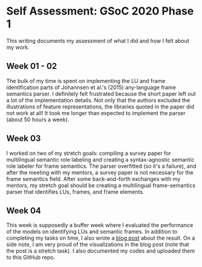 # Self Assessment: GSoC 2020 Phase 1

This writing documents my assessment of what I did and how I felt about my work. 

## Week 01 - 02
The bulk of my time is spent on implementing the LU and frame identification parts of Johannsen et al.'s (2015) any-language frame semantics parser. I definitely felt frustrated because the short paper left out a lot of the implementation details. Not only that the authors excluded the illustrations of feature representations, the libraries quoted in the paper did not work at all! It took me longer than expected to implement the parser (about 50 hours a week).

## Week 03
I worked on two of my stretch goals: compiling a survey paper for multilingual semantic role labeling and creating a syntax-agnostic semantic role labeler for frame semantics. The parser overfitted (so it's a failure), and after the meeting with my mentors, a survey paper is not necessary for the frame semantics field. After some back-and-forth exchanges with my mentors, my stretch goal should be creating a multilingual frame-semantics parser that identifies LUs, frames, and frame elements. 

## Week 04 
This week is supposedly a buffer week where I evaluated the performance of the models on identifying LUs and semantic frames. In addition to completing my tasks on time, I also wrote a [blog post](https://www.yongzx.dev/post/post-gsoc20-1/) about the result. On a side note, I am very proud of the visualizations in the blog post (note that the post is a stretch task). I also documented my codes and uploaded them to this GitHub repo.
